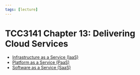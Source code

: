 ```yaml
---
tags: [lecture]
---
```


# TCC3141 Chapter 13: Delivering Cloud Services

- [Infrastructure as a Service (IaaS)](202310311819.md)
- [Platform as a Service (PaaS)](202310311815.md)
- [Software as a Service (SaaS)](202304161334.md)
